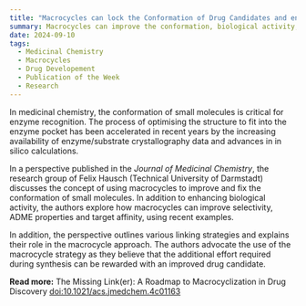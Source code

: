 ```yaml
---
title: "Macrocycles can lock the Conformation of Drug Candidates and enhance their Activity"  
summary: Macrocycles can improve the conformation, biological activity, selectivity, ADME properties, and target affinity of small-molecule drug candidates.
date: 2024-09-10
tags:
  - Medicinal Chemistry
  - Macrocycles
  - Drug Developement
  - Publication of the Week
  - Research
---
```

In medicinal chemistry, the conformation of small molecules is critical for enzyme recognition. The process of optimising the structure to fit into the enzyme pocket has been accelerated in recent years by the increasing availability of enzyme/substrate crystallography data and advances in in silico calculations.

In a perspective published in the *Journal of Medicinal Chemistry*, the research group of Felix Hausch (Technical University of Darmstadt) discusses the concept of using macrocycles to improve and fix the conformation of small molecules. In addition to enhancing biological activity, the authors explore how macrocycles can improve selectivity, ADME properties and target affinity, using recent examples.

In addition, the perspective outlines various linking strategies and explains their role in the macrocycle approach. The authors advocate the use of the macrocycle strategy as they believe that the additional effort required during synthesis can be rewarded with an improved drug candidate.

**Read more:** The Missing Link(er): A Roadmap to Macrocyclization in Drug Discovery [doi:10.1021/acs.jmedchem.4c01163](https://doi.org/10.1021/acs.jmedchem.4c01163)